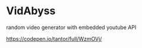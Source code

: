 # VidAbyss
random video generator with embedded youtube API

https://codepen.io/tantor/full/WzmOVj/

